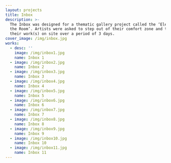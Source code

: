 ```yaml
---
layout: projects
title: Inbox
description: >-
  The Inbox was designed for a thematic gallery project called the ‘Elephant in
  the Room’. Artists were asked to step out of their comfort zone and to create
  their work(s) on site over a period of 3 days.
cover_image: /img/inbox.jpg
works:
  - desc: ''
    image: /img/inbox1.jpg
    name: Inbox 1
  - image: /img/inbox2.jpg
    name: Inbox 2
  - image: /img/inbox3.jpg
    name: Inbox 3
  - image: /img/inbox4.jpg
    name: Inbox 4
  - image: /img/inbox5.jpg
    name: Inbox 5
  - image: /img/inbox6.jpg
    name: Inbox 6
  - image: /img/inbox7.jpg
    name: Inbox 7
  - image: /img/inbox8.jpg
    name: Inbox 8
  - image: /img/inbox9.jpg
    name: Inbox 9
  - image: /img/inbox10.jpg
    name: Inbox 10
  - image: /img/inbox11.jpg
    name: Inbox 11
---
```



